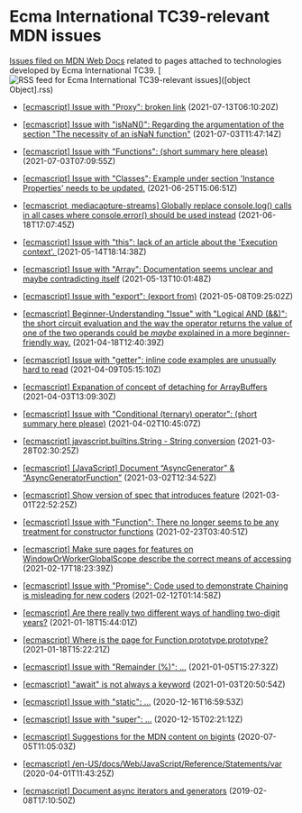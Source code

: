 # Ecma International TC39-relevant MDN issues

[Issues filed on MDN Web Docs](https://github.com/mdn/content/issues) related to pages attached to technologies developed by Ecma International TC39. [![RSS feed for Ecma International TC39-relevant issues](https://www.w3.org/QA/2007/04/feed_icon)]([object Object].rss)

* [[ecmascript] Issue with "Proxy": broken link](https://github.com/mdn/content/issues/6844) (2021-07-13T06:10:20Z)
  
* [[ecmascript] Issue with "isNaN()": Regarding the argumentation of the section "The necessity of an isNaN function"](https://github.com/mdn/content/issues/6551) (2021-07-03T11:47:14Z)
  
* [[ecmascript] Issue with "Functions": (short summary here please)](https://github.com/mdn/content/issues/6545) (2021-07-03T07:09:55Z)
  
* [[ecmascript] Issue with "Classes": Example under section 'Instance Properties' needs to be updated.](https://github.com/mdn/content/issues/6339) (2021-06-25T15:06:51Z)
  
* [[ecmascript, mediacapture-streams] Globally replace console.log() calls in all cases where console.error() should be used instead](https://github.com/mdn/content/issues/6117) (2021-06-18T17:07:45Z)
  
* [[ecmascript] Issue with "this": lack of an article about the 'Execution context'. ](https://github.com/mdn/content/issues/5006) (2021-05-14T18:14:38Z)
  
* [[ecmascript] Issue with "Array": Documentation seems unclear and maybe contradicting itself](https://github.com/mdn/content/issues/4968) (2021-05-13T10:01:48Z)
  
* [[ecmascript] Issue with "export": (export from)](https://github.com/mdn/content/issues/4811) (2021-05-08T09:25:02Z)
  
* [[ecmascript] Beginner-Understanding "Issue" with "Logical AND (&&)": the short circuit evaluation and the way the operator returns the value of one of the two operands could be _maybe_ explained in a more beginner-friendly way.](https://github.com/mdn/content/issues/4218) (2021-04-18T12:40:39Z)
  
* [[ecmascript] Issue with "getter": inline code examples are unusually hard to read](https://github.com/mdn/content/issues/3955) (2021-04-09T05:15:10Z)
  
* [[ecmascript] Expanation of concept of detaching for ArrayBuffers](https://github.com/mdn/content/issues/3797) (2021-04-03T13:09:30Z)
  
* [[ecmascript] Issue with "Conditional (ternary) operator": (short summary here please)](https://github.com/mdn/content/issues/3775) (2021-04-02T10:45:07Z)
  
* [[ecmascript] javascript.builtins.String - String conversion](https://github.com/mdn/content/issues/5007) (2021-03-28T02:30:25Z)
  
* [[ecmascript] [JavaScript] Document “AsyncGenerator” & “AsyncGeneratorFunction”](https://github.com/mdn/content/issues/2803) (2021-03-02T12:34:52Z)
  
* [[ecmascript] Show version of spec that introduces feature](https://github.com/mdn/content/issues/2787) (2021-03-01T22:52:25Z)
  
* [[ecmascript] Issue with "Function": There no longer seems to be any treatment for constructor functions](https://github.com/mdn/content/issues/2599) (2021-02-23T03:40:51Z)
  
* [[ecmascript] Make sure pages for features on WindowOrWorkerGlobalScope describe the correct means of accessing](https://github.com/mdn/content/issues/2427) (2021-02-17T18:23:39Z)
  
* [[ecmascript] Issue with "Promise": Code used to demonstrate Chaining is misleading for new coders](https://github.com/mdn/content/issues/2303) (2021-02-12T01:14:58Z)
  
* [[ecmascript] Are there really two different ways of handling two-digit years?](https://github.com/mdn/content/issues/1461) (2021-01-18T15:44:01Z)
  
* [[ecmascript] Where is the page for Function.prototype.prototype?](https://github.com/mdn/content/issues/1449) (2021-01-18T15:22:21Z)
  
* [[ecmascript] Issue with "Remainder (%)": …](https://github.com/mdn/content/issues/961) (2021-01-05T15:27:32Z)
  
* [[ecmascript] "await" is not always a keyword](https://github.com/mdn/content/issues/887) (2021-01-03T20:50:54Z)
  
* [[ecmascript] Issue with "static": …](https://github.com/mdn/content/issues/309) (2020-12-16T16:59:53Z)
  
* [[ecmascript] Issue with "super": …](https://github.com/mdn/content/issues/208) (2020-12-15T02:21:12Z)
  
* [[ecmascript] Suggestions for the MDN content on bigints](https://github.com/mdn/content/issues/1623) (2020-07-05T11:05:03Z)
  
* [[ecmascript] /en-US/docs/Web/JavaScript/Reference/Statements/var](https://github.com/mdn/content/issues/1796) (2020-04-01T11:43:25Z)
  
* [[ecmascript] Document async iterators and generators](https://github.com/mdn/content/issues/2248) (2019-02-08T17:10:50Z)
  
